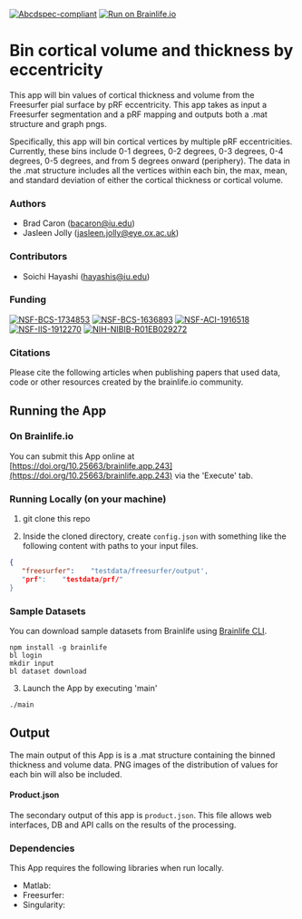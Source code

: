 [![Abcdspec-compliant](https://img.shields.io/badge/ABCD_Spec-v1.1-green.svg)](https://github.com/brain-life/abcd-spec)
[![Run on Brainlife.io](https://img.shields.io/badge/Brainlife-brainlife.app.243-blue.svg)](https://doi.org/10.25663/brainlife.app.243)

# Bin cortical volume and thickness by eccentricity 

This app will bin values of cortical thickness and volume from the Freesurfer pial surface by pRF eccentricity. This app takes as input a Freesurfer segmentation and a pRF mapping and outputs both a .mat structure and graph pngs.

Specifically, this app will bin cortical vertices by multiple pRF eccentricities. Currently, these bins include 0-1 degrees, 0-2 degrees, 0-3 degrees, 0-4 degrees, 0-5 degrees, and from 5 degrees onward (periphery). The data in the .mat structure includes all the vertices within each bin, the max, mean, and standard deviation of either the cortical thickness or cortical volume. 

### Authors 

- Brad Caron (bacaron@iu.edu)
- Jasleen Jolly (jasleen.jolly@eye.ox.ac.uk) 

### Contributors 

- Soichi Hayashi (hayashis@iu.edu) 

### Funding 

[![NSF-BCS-1734853](https://img.shields.io/badge/NSF_BCS-1734853-blue.svg)](https://nsf.gov/awardsearch/showAward?AWD_ID=1734853)
[![NSF-BCS-1636893](https://img.shields.io/badge/NSF_BCS-1636893-blue.svg)](https://nsf.gov/awardsearch/showAward?AWD_ID=1636893)
[![NSF-ACI-1916518](https://img.shields.io/badge/NSF_ACI-1916518-blue.svg)](https://nsf.gov/awardsearch/showAward?AWD_ID=1916518)
[![NSF-IIS-1912270](https://img.shields.io/badge/NSF_IIS-1912270-blue.svg)](https://nsf.gov/awardsearch/showAward?AWD_ID=1912270)
[![NIH-NIBIB-R01EB029272](https://img.shields.io/badge/NIH_NIBIB-R01EB029272-green.svg)](https://grantome.com/grant/NIH/R01-EB029272-01)

### Citations 

Please cite the following articles when publishing papers that used data, code or other resources created by the brainlife.io community. 

 

## Running the App 

### On Brainlife.io 

You can submit this App online at [https://doi.org/10.25663/brainlife.app.243](https://doi.org/10.25663/brainlife.app.243) via the 'Execute' tab. 

### Running Locally (on your machine) 

1. git clone this repo 

2. Inside the cloned directory, create `config.json` with something like the following content with paths to your input files. 

```json 
{
   "freesurfer":    "testdata/freesurfer/output',
   "prf":    "testdata/prf/"
} 
``` 

### Sample Datasets 

You can download sample datasets from Brainlife using [Brainlife CLI](https://github.com/brain-life/cli). 

```
npm install -g brainlife 
bl login 
mkdir input 
bl dataset download 
``` 

3. Launch the App by executing 'main' 

```bash 
./main 
``` 

## Output 

The main output of this App is is a .mat structure containing the binned thickness and volume data. PNG images of the distribution of values for each bin will also be included. 

#### Product.json 

The secondary output of this app is `product.json`. This file allows web interfaces, DB and API calls on the results of the processing. 

### Dependencies 

This App requires the following libraries when run locally. 

- Matlab: 
- Freesurfer: 
- Singularity: 
